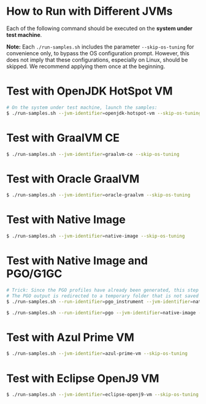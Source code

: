 # How to Run with Different JVMs

Each of the following command should be executed on the **system under test machine**.

**Note:** Each `./run-samples.sh` includes the parameter `--skip-os-tuning` for convenience only, to bypass the OS configuration prompt. However, this does not imply that these configurations, especially on Linux, should be skipped. We recommend applying them once at the beginning.

# Test with OpenJDK HotSpot VM
```bash
# On the system under test machine, launch the samples:
$ ./run-samples.sh --jvm-identifier=openjdk-hotspot-vm --skip-os-tuning
```

# Test with GraalVM CE
```bash
$ ./run-samples.sh --jvm-identifier=graalvm-ce --skip-os-tuning
```

# Test with Oracle GraalVM
```bash
$ ./run-samples.sh --jvm-identifier=oracle-graalvm --skip-os-tuning
```

# Test with Native Image
```bash
$ ./run-samples.sh --jvm-identifier=native-image --skip-os-tuning
```

# Test with Native Image and PGO/G1GC
```bash
# Trick: Since the PGO profiles have already been generated, this step only triggers the build phase for the "--pgo-instrument" option and saves the output files (e.g., power consumption files).
# The PGO output is redirected to a temporary folder that is not saved since the run is skipped.
$ ./run-samples.sh --run-identifier=pgo_instrument --jvm-identifier=native-image --enable-pgo --pgo-dir=tmp --skip-os-tuning --skip-run

$ ./run-samples.sh --run-identifier=pgo --jvm-identifier=native-image --enable-pgo --skip-os-tuning
```

# Test with Azul Prime VM
```bash
$ ./run-samples.sh --jvm-identifier=azul-prime-vm --skip-os-tuning
```

# Test with Eclipse OpenJ9 VM
```bash
$ ./run-samples.sh --jvm-identifier=eclipse-openj9-vm --skip-os-tuning
```